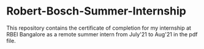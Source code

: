 # Robert-Bosch-Summer-Internship

This repository contains the certificate of completion for my internship at RBEI Bangalore as a remote summer intern from July'21 to Aug'21 in the pdf file.
